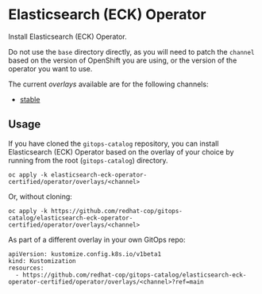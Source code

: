 # Elasticsearch (ECK) Operator

Install Elasticsearch (ECK) Operator.

Do not use the `base` directory directly, as you will need to patch the `channel` based on the version of OpenShift you are using, or the version of the operator you want to use.

The current *overlays* available are for the following channels:

* [stable](operator/overlays/stable)

## Usage

If you have cloned the `gitops-catalog` repository, you can install Elasticsearch (ECK) Operator based on the overlay of your choice by running from the root (`gitops-catalog`) directory.

```
oc apply -k elasticsearch-eck-operator-certified/operator/overlays/<channel>
```

Or, without cloning:

```
oc apply -k https://github.com/redhat-cop/gitops-catalog/elasticsearch-eck-operator-certified/operator/overlays/<channel>
```

As part of a different overlay in your own GitOps repo:

```
apiVersion: kustomize.config.k8s.io/v1beta1
kind: Kustomization
resources:
  - https://github.com/redhat-cop/gitops-catalog/elasticsearch-eck-operator-certified/operator/overlays/<channel>?ref=main
```
